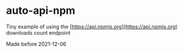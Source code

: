 # auto-api-npm

Tiny example of using the [https://api.npmjs.org](https://api.npmjs.org) downloads count endpoint

Made before 2021-12-06

